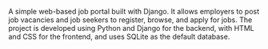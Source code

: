 A simple web-based job portal built with Django. It allows employers to post job vacancies and job seekers to register, browse, and apply for jobs. The project is developed using Python and Django for the backend, with HTML and CSS for the frontend, and uses SQLite as the default database.
